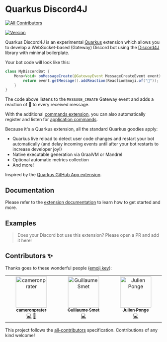 # Quarkus Discord4J
<!-- ALL-CONTRIBUTORS-BADGE:START - Do not remove or modify this section -->
[![All Contributors](https://img.shields.io/badge/all_contributors-3-orange.svg?style=flat-square)](#contributors-)
<!-- ALL-CONTRIBUTORS-BADGE:END -->

[![Version](https://img.shields.io/maven-central/v/io.quarkiverse.discord4j/quarkus-discord4j?logo=apache-maven&style=for-the-badge)](https://central.sonatype.com/artifact/io.quarkiverse.discord4j/quarkus-discord4j)

Quarkus Discord4J is an experimental [Quarkus](https://quarkus.io) extension which allows you to develop a WebSocket-based (Gateway) Discord bot using the [Discord4J](https://github.com/Discord4J/Discord4J) library with minimal boilerplate.

Your bot code will look like this:
```java
class MyDiscordBot {
    Mono<Void> onMessageCreate(@GatewayEvent MessageCreateEvent event) {
        return event.getMessage().addReaction(ReactionEmoji.of("🤖"));
    }
}
```

The code above listens to the `MESSAGE_CREATE` Gateway event and adds a reaction of 🤖 to every received message.

With the additional [commands extension](https://quarkiverse.github.io/quarkiverse-docs/quarkus-discord4j/dev/commands.html), you can also automatically register and listen for [application commands](https://discord.com/developers/docs/interactions/application-commands).

Because it's a Quarkus extension, all the standard Quarkus goodies apply:
* Quarkus live reload to detect user code changes and restart your bot automatically (and delay incoming events until after your bot restarts to increase developer joy!)
* Native executable generation via GraalVM or Mandrel
* Optional automatic metrics collection
* And more!

Inspired by the [Quarkus GitHub App extension](https://github.com/quarkiverse/quarkus-github-app).

## Documentation
Please refer to the [extension documentation](https://quarkiverse.github.io/quarkiverse-docs/quarkus-discord4j/dev/index.html) to learn how to get started and more.

## Examples
> Does your Discord bot use this extension? Please open a PR and add it here!
## Contributors ✨

Thanks goes to these wonderful people ([emoji key](https://allcontributors.org/docs/en/emoji-key)):

<!-- ALL-CONTRIBUTORS-LIST:START - Do not remove or modify this section -->
<!-- prettier-ignore-start -->
<!-- markdownlint-disable -->
<table>
  <tbody>
    <tr>
      <td align="center" valign="top" width="14.28%"><a href="https://github.com/cameronprater"><img src="https://avatars.githubusercontent.com/u/40479627?v=4?s=100" width="100px;" alt="cameronprater"/><br /><sub><b>cameronprater</b></sub></a><br /><a href="https://github.com/quarkiverse/quarkus-discord4j/commits?author=cameronprater" title="Code">💻</a> <a href="#maintenance-cameronprater" title="Maintenance">🚧</a></td>
      <td align="center" valign="top" width="14.28%"><a href="https://lesincroyableslivres.fr/"><img src="https://avatars.githubusercontent.com/u/1279749?v=4?s=100" width="100px;" alt="Guillaume Smet"/><br /><sub><b>Guillaume Smet</b></sub></a><br /><a href="https://github.com/quarkiverse/quarkus-discord4j/commits?author=gsmet" title="Code">💻</a></td>
      <td align="center" valign="top" width="14.28%"><a href="https://julien.ponge.org/"><img src="https://avatars.githubusercontent.com/u/25961?v=4?s=100" width="100px;" alt="Julien Ponge"/><br /><sub><b>Julien Ponge</b></sub></a><br /><a href="https://github.com/quarkiverse/quarkus-discord4j/commits?author=jponge" title="Code">💻</a></td>
    </tr>
  </tbody>
</table>

<!-- markdownlint-restore -->
<!-- prettier-ignore-end -->

<!-- ALL-CONTRIBUTORS-LIST:END -->

This project follows the [all-contributors](https://github.com/all-contributors/all-contributors) specification. Contributions of any kind welcome!
